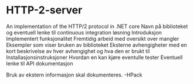 # HTTP-2-server
An implementation of the HTTP/2 protocol in .NET core
Navn på biblioteket og eventuell lenke til continuous integration løsning
Introduksjon
Implementert funksjonalitet
Fremtidig arbeid med oversikt over mangler
Eksempler som viser bruken av biblioteket
Eksterne avhengigheter med en kort beskrivelse av hver avhengighet og hva den er brukt til
Installasjonsinstruksjoner
Hvordan en kan kjøre eventulle tester
Eventuell lenke til API dokumentasjon

Bruk av ekstern informasjon skal dokumenteres. 
-HPack
